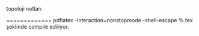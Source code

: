 topoloji notları


=============
pdflatex -interaction=nonstopmode -shell-escape %.tex şeklinde compile ediliyor.
